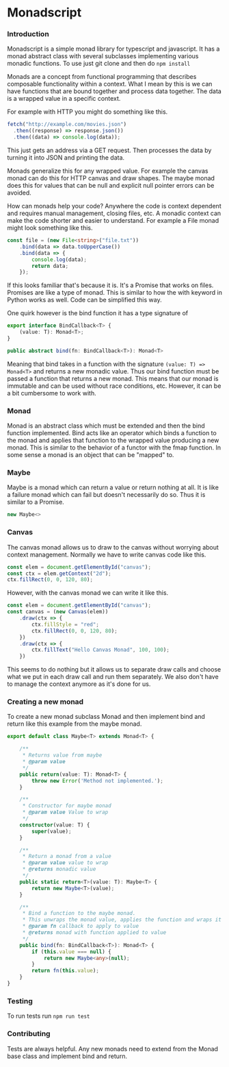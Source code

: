 
# Monadscript


### Introduction

Monadscript is a simple monad library for typescript and javascript. It has a monad abstract class with several subclasses implementing various monadic functions.
To use just git clone and then do `npm install`

Monads are a concept from functional programming that describes composable functionality within a context. What I mean by this is we can have functions that are bound together and process data together. The data is a wrapped value in a specific context.


For example with HTTP you might do something like this.
```javascript
fetch("http://example.com/movies.json")
  .then((response) => response.json())
  .then((data) => console.log(data));
```
This just gets an address via a GET request. Then processes the data by turning it into JSON and printing the data.

Monads generalize this for any wrapped value. For example the canvas monad can do this for HTTP canvas and draw shapes. The maybe monad does this for values that can be null and explicit null pointer errors can be avoided. 

How can monads help your code? Anywhere the code is context dependent and requires manual management, closing files, etc. A monadic context can make the code shorter and easier to understand.
For example a File monad might look something like this.

```typescript
const file = (new File<string>("file.txt"))
    .bind(data => data.toUpperCase())
    .bind(data => {
        console.log(data);
        return data;
    });
```

If this looks familiar that's because it is. It's a Promise that works on files. Promises are like a type of monad. This is similar to how the with keyword in Python works as well.
Code can be simplified this way. 

One quirk however is the bind function it has a type signature of
```typescript
export interface BindCallback<T> {
    (value: T): Monad<T>;
}

public abstract bind(fn: BindCallback<T>): Monad<T>
```

Meaning that bind takes in a function with the signature ```(value: T) => Monad<T>``` and returns 
a new monadic value. Thus our bind function must be passed a function that returns a new monad. This means that our monad is immutable and can be used without race conditions, etc. However, it can be a bit cumbersome to work with.

### Monad

Monad is an abstract class which must be extended and then the bind function implemented.
Bind acts like an operator which binds a function to the monad and applies that function to the wrapped value producing a new monad. This is similar to the behavior of a functor with the fmap function. In some sense a monad is an object that can be "mapped" to.

### Maybe

Maybe is a monad which can return a value or return nothing at all. It is like a failure monad which can fail but doesn't necessarily do so. Thus it is similar to a Promise.

```typescript
new Maybe<>
```

### Canvas

The canvas monad allows us to draw to the canvas without worrying about context management.
Normally we have to write canvas code like this.

```javascript
const elem = document.getElementById("canvas");
const ctx = elem.getContext("2d");
ctx.fillRect(0, 0, 120, 80);
```

However, with the canvas monad we can write it like this.

```typescript
const elem = document.getElementById("canvas");
const canvas = (new Canvas(elem))
    .draw(ctx => {
        ctx.fillStyle = "red";
        ctx.fillRect(0, 0, 120, 80);
    })
    .draw(ctx => {
        ctx.fillText("Hello Canvas Monad", 100, 100);
    })
```
This seems to do nothing but it allows us to separate draw calls and choose what we put in each draw call and run them separately. We also don't have to manage the context anymore as it's done for us.


### Creating a new monad

To create a new monad subclass Monad<T> and then implement bind and return like this example from the maybe monad.

```typescript
export default class Maybe<T> extends Monad<T> {

    /**
     * Returns value from maybe
     * @param value 
     */
    public return(value: T): Monad<T> {
        throw new Error('Method not implemented.');
    }

    /**
     * Constructor for maybe monad
     * @param value Value to wrap
     */
    constructor(value: T) {
        super(value);
    }

    /**
     * Return a monad from a value
     * @param value value to wrap
     * @returns monadic value
     */
    public static return<T>(value: T): Maybe<T> {
        return new Maybe<T>(value);
    }

    /**
     * Bind a function to the maybe monad. 
     * This unwraps the monad value, applies the function and wraps it again.
     * @param fn callback to apply to value
     * @returns monad with function applied to value
     */
    public bind(fn: BindCallback<T>): Monad<T> {
        if (this.value === null) {
            return new Maybe<any>(null);
        }
        return fn(this.value);
    }
}
```

### Testing
To run tests run `npm run test`


### Contributing

Tests are always helpful. Any new monads need to extend from the Monad base class and implement bind and return.